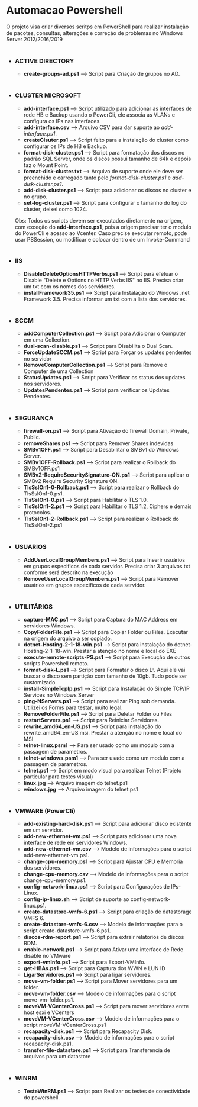 # Automacao Powershell
O projeto visa criar diversos scritps em PowerShell para realizar instalação de pacotes, consultas, alterações e correção de problemas no Windows Server 2012/2016/2019
<br/><br/>
* ### ACTIVE DIRECTORY
  * __create-groups-ad.ps1__ --> Script para Criação de grupos no AD.
<br/><br/>
* ### CLUSTER MICROSOFT
  * __add-interface.ps1__ --> Script utilizado para adicionar as interfaces de rede HB e Backup usando o PowerCli, ele associa as VLANs e configura os IPs nas interfaces.
  * __add-interface.csv__ --> Arquivo CSV para dar suporte ao _add-interface.ps1_.
  * __createClsuter.ps1__ --> Script feito para a instalação do cluster como configurar os IPs de HB e Backup.
  * __format-disk-cluster.ps1__ --> Script para formatação dos discos no padrão SQL Server, onde os discos possui tamanho de 64k e depois faz o Mount Point.
  * __format-disk-cluster.txt__ --> Arquivo de suporte onde ele deve ser preenchido e carregado tanto pelo _format-disk-cluster.ps1_ e _add-disk-cluster.ps1_.
  * __add-disk-cluster.ps1__ --> Script para adicionar os discos no cluster e no grupo. 
  * __set-log-cluster.ps1__ --> Script para configurar o tamanho do log do cluster, deixei como 1024.
  
  Obs:   Todos os scripts devem ser executados diretamente na origem, com exceção do __add-interface.ps1__, pois a origem precisar ter o modulo do PowerCli e acesso ao Vcenter.
         Caso precise executar remoto, pode usar PSSession, ou modificar e colocar dentro de um Invoke-Command
<br/><br/>
* ### IIS
  * __DisableDeleteOptionsHTTPVerbs.ps1__ --> Script para efetuar o Disable "Delete e Options no HTTP Verbs IIS" no IIS. Precisa criar um txt com os nomes dos servidores.
  * __installFramework35.ps1__ --> Script para Instalação do Windows .net Framework 3.5. Precisa informar um txt com a lista dos servidores.
<br/><br/>
* ### SCCM
  * __addComputerCollection.ps1__ --> Script para Adicionar o Computer em uma Collection.
  * __dual-scan-disable.ps1__ --> Script para Disabilita o Dual Scan.
  * __ForceUpdateSCCM.ps1__ --> Script para Forçar os updates pendentes no servidor
  * __RemoveComputerCollection.ps1__ --> Script para Remove o Computer de uma Collection
  * __StatusUpdates.ps1__ --> Script para Verificar os status dos updates nos servidores.
  * __UpdatesPendentes.ps1__ --> Script para verificar os Updates Pendentes.
<br/><br/>
* ### SEGURANÇA
  * __firewall-on.ps1__ --> Script para Ativação do firewall Domain, Private, Public.
  * __removeShares.ps1__ --> Script para Remover Shares indevidas
  * __SMBv1OFF.ps1__ --> Script para Desabilitar o SMBv1 do Windows Server.
  * __SMBv1OFF-Rollback.ps1__ --> Script para realizar o Rollback do SMBv1OFF.ps1
  * __SMBv2-RequireSecuritySignature-ON.ps1__ --> Script para aplicar o SMBv2 Require Security Signature ON.
  * __TlsSslOn1-0-Rollback.ps1__ --> Script para realizar o Rollback do TlsSslOn1-0.ps1.
  * __TlsSslOn1-0.ps1__ --> Script para Habilitar o TLS 1.0.
  * __TlsSslOn1-2.ps1__ --> Script para Habilitar o TLS 1.2, Ciphers e demais protocolos.
  * __TlsSslOn1-2-Rollback.ps1__ --> Script para realizar o Rollback do TlsSslOn1-2.ps1
<br/><br/>
* ### USUARIOS
  * __AddUserLocalGroupMembers.ps1__ --> Script para Inserir usuários em grupos especificos de cada servidor. Precisa criar 3 arquivos txt conforme será descrito na execução
  * __RemoveUserLocalGroupMembers.ps1__ --> Script para Remover usuários em grupos especificos de cada servidor.
<br/><br/>
* ### UTILITÁRIOS
  * __capture-MAC.ps1__ --> Script para Captura do MAC Address em servidores Windows.
  * __CopyFolderFile.ps1__ --> Script para Copiar Folder ou Files. Executar na origem do arquivo a ser copiado.
  * __dotnet-Hosting-2-1-18-win.ps1__ --> Script para instalação do dotnet-Hosting-2-1-18-win. Prestar a atenção no nome e local do EXE
  * __execute-remote-scripts-PS.ps1__ --> Script para Execução de outros scripts Powershell remoto.
  * __format-disk-L.ps1__ --> Script para Formatar o disco L:\. Aqui ele vai buscar o disco sem partição com tamanho de 10gb. Tudo pode ser customizado.
  * __install-SimpleTcpIp.ps1__ --> Script para Instalação do Simple TCP/IP Services no Windows Server
  * __ping-NServers.ps1__ --> Script para realizar Ping sob demanda. Utilizei os Forms para testar, muito legal.
  * __RemoveFolderFile.ps1__ --> Script para Deletar Folder ou Files
  * __restartServers.ps1__ --> Script para Reiniciar Servidores.
  * __rewrite_amd64_en-US.ps1__ --> Script para instalação do rewrite_amd64_en-US.msi. Prestar a atenção no nome e local do MSI
  * __telnet-linux.psm1__ --> Para ser usado como um modulo com a passagem de parametros.
  * __telnet-windows.psm1__ --> Para ser usado como um modulo com a passagem de parametros.
  * __telnet.ps1__ --> Script em modo visual para realizar Telnet (Projeto particular para testes visual)
  * __linux.jpg__ --> Arquivo imagem do telnet.ps1
  * __windows.jpg__ --> Arquivo imagem do telnet.ps1
<br/><br/>
* ### VMWARE (PowerCli)
  * __add-existing-hard-disk.ps1__ --> Script para adicionar disco existente em um servidor.
  * __add-new-ethernet-vm.ps1__ --> Script para adicionar uma nova interface de rede em servidores Windows.
  * __add-new-ethernet-vm.csv__ --> Modelo de informações para o script add-new-ethernet-vm.ps1.
  * __change-cpu-memory.ps1__ --> Script para Ajustar CPU e Memoria dos servidores.
  * __change-cpu-memory.csv__ --> Modelo de informações para o script change-cpu-memory.ps1.
  * __config-network-linux.ps1__ --> Script para Configurações de IPs-Linux.
  * __config-ip-linux.sh__ --> Script de suporte ao config-network-linux.ps1.
  * __create-datastore-vmfs-6.ps1__ --> Script para criação de datastorage VMFS 6.
  * __create-datastore-vmfs-6.csv__ --> Modelo de informações para o script create-datastore-vmfs-6.ps1.
  * __discos-rdm-report.ps1__ --> Script para extrair relatorios de discos RDM.
  * __enable-network.ps1__ --> Script para Ativar uma interface de Rede disable no VMware
  * __export-vmInfo.ps1__ --> Script para Export-VMInfo.
  * __get-HBAs.ps1__ --> Script para Captura dos WWN e LUN ID
  * __LigarServidores.ps1__ --> Script para ligar servidores.
  * __move-vm-folder.ps1__ --> Script para Mover servidores para um folder.
  * __move-vm-folder.csv__ --> Modelo de informações para o script move-vm-folder.ps1.
  * __moveVM-VCenterCross.ps1__ --> Script para mover servidores entre host esxi e VCenters
  * __moveVM-VCenterCross.csv__ --> Modelo de informações para o script moveVM-VCenterCross.ps1
  * __recapacity-disk.ps1__ --> Script para Recapacity Disk.
  * __recapacity-disk.csv__ --> Modelo de informações para o script recapacity-disk.ps1.
  * __transfer-file-datastore.ps1__ --> Script para Transferencia de arquivos para um datastore
<br/><br/>
* ### WINRM
  * __TesteWinRM.ps1__ --> Script para Realizar os testes de conectividade do powershell.

